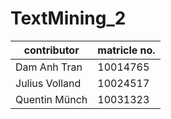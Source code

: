 # TextMining_2
|contributor| matricle no.|
|---|---|
|Dam Anh Tran|10014765|
|Julius Volland|10024517|
|Quentin Münch|10031323|
